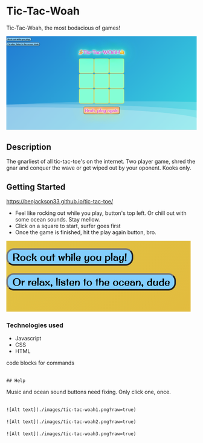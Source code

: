 

# Tic-Tac-Woah

Tic-Tac-Woah, the most bodacious of games!


![Alt text](./images/Tic-Tac-Woah.png?raw=true)

## Description

The gnarliest of all tic-tac-toe's on the internet. Two player game, shred the gnar and conquer the wave or get wiped out by your oponent. Kooks only.

## Getting Started

https://benjackson33.github.io/tic-tac-toe/

- Feel like rocking out while you play, button's top left.
Or chill out with some ocean sounds. Stay mellow.
- Click on a square to start, surfer goes first
- Once the game is finished, hit the play again button, bro.

![Alt text](./images/buttons.png?raw=true)

### Technologies used

- Javascript
- CSS
- HTML


code blocks for commands
```

## Help

```
Music and ocean sound buttons need fixing. Only click one, once. 

```

![Alt text](./images/tic-tac-woah1.png?raw=true)

![Alt text](./images/tic-tac-woah2.png?raw=true)

![Alt text](./images/tic-tac-woah3.png?raw=true)




